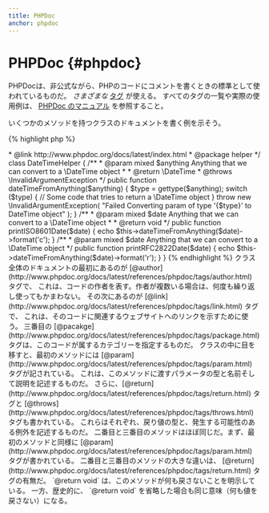 ```yaml
---
title: PHPDoc
anchor: phpdoc
---
```


# PHPDoc {#phpdoc}

PHPDocは、非公式ながら、PHPのコードにコメントを書くときの標準として使われているものだ。
*さまざまな* [タグ](http://www.phpdoc.org/docs/latest/references/phpdoc/tags/index.html) が使える。
すべてのタグの一覧や実際の使用例は、 [PHPDoc のマニュアル](http://www.phpdoc.org/docs/latest/index.html) を参照すること。

いくつかのメソッドを持つクラスのドキュメントを書く例を示そう。

{% highlight php %}
<?php
/**
 * @author A Name <a.name@example.com>
 * @link http://www.phpdoc.org/docs/latest/index.html
 * @package helper
 */
class DateTimeHelper
{
    /**
     * @param mixed $anything Anything that we can convert to a \DateTime object
     *
     * @return \DateTime
     * @throws \InvalidArgumentException
     */
    public function dateTimeFromAnything($anything)
    {
        $type = gettype($anything);

        switch ($type) {
            // Some code that tries to return a \DateTime object
        }

        throw new \InvalidArgumentException(
            "Failed Converting param of type '{$type}' to DateTime object"
        );
    }

    /**
     * @param mixed $date Anything that we can convert to a \DateTime object
     *
     * @return void
     */
    public function printISO8601Date($date)
    {
        echo $this->dateTimeFromAnything($date)->format('c');
    }

    /**
     * @param mixed $date Anything that we can convert to a \DateTime object
     */
    public function printRFC2822Date($date)
    {
        echo $this->dateTimeFromAnything($date)->format('r');
    }
}
{% endhighlight %}

クラス全体のドキュメントの最初にあるのが [@author](http://www.phpdoc.org/docs/latest/references/phpdoc/tags/author.html) タグで、
これは、コードの作者を表す。作者が複数いる場合は、何度も繰り返し使ってもかまわない。
その次にあるのが [@link](http://www.phpdoc.org/docs/latest/references/phpdoc/tags/link.html) タグで、
これは、そのコードに関連するウェブサイトへのリンクを示すために使う。
三番目の [@pacakge](http://www.phpdoc.org/docs/latest/references/phpdoc/tags/package.html) タグは、このコードが属するカテゴリーを指定するものだ。

クラスの中に目を移すと、最初のメソッドには [@param](http://www.phpdoc.org/docs/latest/references/phpdoc/tags/param.html) タグが記されている。
これは、このメソッドに渡すパラメータの型と名前そして説明を記述するものだ。
さらに、[@return](http://www.phpdoc.org/docs/latest/references/phpdoc/tags/return.html) タグと
[@throws](http://www.phpdoc.org/docs/latest/references/phpdoc/tags/throws.html) タグも書かれている。
これらはそれぞれ、戻り値の型と、発生する可能性のある例外を記述するものだ。

二番目と三番目のメソッドはほぼ同じだ。まず、最初のメソッドと同様に [@param](http://www.phpdoc.org/docs/latest/references/phpdoc/tags/param.html) タグが書かれている。
二番目と三番目のメソッドの大きな違いは、 [@return](http://www.phpdoc.org/docs/latest/references/phpdoc/tags/return.html) タグの有無だ。
`@return void` は、このメソッドが何も戻さないことを明示している。
一方、歴史的に、 `@return void` を省略した場合も同じ意味（何も値を戻さない）になる。
